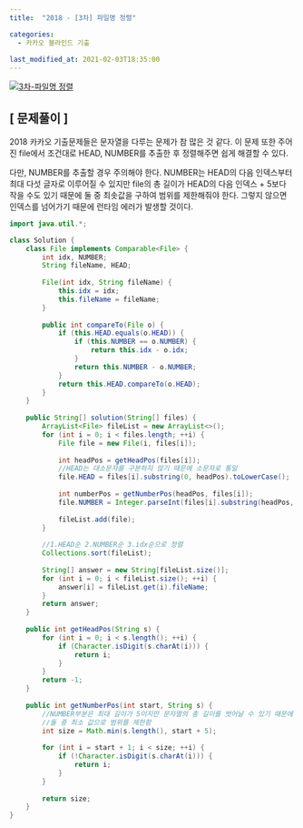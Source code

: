 ```yaml
---
title:  "2018 - [3차] 파일명 정렬"

categories:
  - 카카오 블라인드 기출
  
last_modified_at: 2021-02-03T18:35:00
---
```


[![3차-파일명 정렬](https://user-images.githubusercontent.com/53072057/106697412-085a7800-6622-11eb-9296-bd6aea40d98e.JPG)](https://programmers.co.kr/learn/courses/30/lessons/17686)  

<h2>[ 문제풀이 ]</h2>  
2018 카카오 기출문제들은 문자열을 다루는 문제가 참 많은 것 같다. 이 문제 또한 주어진 file에서 조건대로 HEAD, NUMBER를 추출한 후 정렬해주면 쉽게 해결할 수 있다.  

다만, NUMBER를 추출할 경우 주의해야 한다. NUMBER는 HEAD의 다음 인덱스부터 최대 다섯 글자로 이루어질 수 있지만 file의 총 길이가 HEAD의 다음 인덱스 + 5보다 작을 수도 있기 때문에 둘 중 최솟값을 구하여 범위를 제한해줘야 한다. 그렇지 않으면 인덱스를 넘어가기 때문에 런타임 에러가 발생할 것이다.  

```java
import java.util.*;

class Solution {
    class File implements Comparable<File> {
        int idx, NUMBER;
        String fileName, HEAD;
        
        File(int idx, String fileName) {
            this.idx = idx;
            this.fileName = fileName;
        }
        
        public int compareTo(File o) {
        	if (this.HEAD.equals(o.HEAD)) {
        		if (this.NUMBER == o.NUMBER) {
        			return this.idx - o.idx;
        		}
        		return this.NUMBER - o.NUMBER;
        	}
        	return this.HEAD.compareTo(o.HEAD);
        }
    }
    
    public String[] solution(String[] files) {
        ArrayList<File> fileList = new ArrayList<>();
        for (int i = 0; i < files.length; ++i) {
            File file = new File(i, files[i]);
            
            int headPos = getHeadPos(files[i]);
            //HEAD는 대소문자를 구분하지 않기 때문에 소문자로 통일
            file.HEAD = files[i].substring(0, headPos).toLowerCase();
            
            int numberPos = getNumberPos(headPos, files[i]);
            file.NUMBER = Integer.parseInt(files[i].substring(headPos, numberPos));
            
            fileList.add(file);
        }
        
        //1.HEAD순 2.NUMBER순 3.idx순으로 정렬
        Collections.sort(fileList);
        
        String[] answer = new String[fileList.size()];
        for (int i = 0; i < fileList.size(); ++i) {
            answer[i] = fileList.get(i).fileName;
        }
        return answer;
    }
    
    public int getHeadPos(String s) {
        for (int i = 0; i < s.length(); ++i) {
            if (Character.isDigit(s.charAt(i))) {
                return i;
            }
        }
        return -1;
    }
    
    public int getNumberPos(int start, String s) {
    	//NUMBER부분은 최대 길이가 5이지만 문자열의 총 길이를 벗어날 수 있기 때문에
    	//둘 중 최소 값으로 범위를 제한함
    	int size = Math.min(s.length(), start + 5);
        
        for (int i = start + 1; i < size; ++i) {
            if (!Character.isDigit(s.charAt(i))) {
                return i;
            }
        }
        
        return size;
    }
}
```
